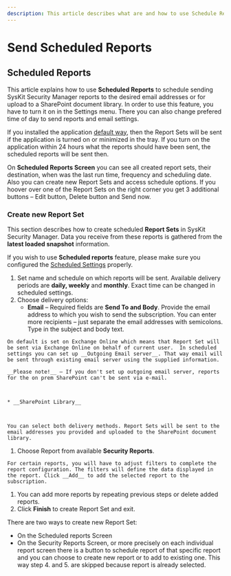 ```yaml
---
description: This article describes what are and how to use Schedule Reports.
---
```


# Send Scheduled Reports

## Scheduled Reports

This article explains how to use **Scheduled Reports** to schedule sending SysKit Security Manager reports to the desired email addresses or for upload to a SharePoint document library. In order to use this feature, you have to turn it on in the Settings menu. There you can also change prefered time of day to send reports and email settings.

If you installed the application [default way](https://github.com/SysKitTeam/docs-securitymanager/tree/cd180641fac76f1491a6656eb2e6385227f5fafd/how-to/Link%20to%20installation%20guide/README.md), then the Report Sets will be sent if the application is turned on or minimized in the tray. If you turn on the application within 24 hours what the reports should have been sent, the scheduled reports will be sent then.

On **Scheduled Reports Screen** you can see all created report sets, their destination, when was the last run time, frequency and scheduling date. Also you can create new Report Sets and access schedule options. If you hoover over one of the Report Sets on the right corner you get 3 additional buttons – Edit button, Delete button and Send now.

### Create new Report Set

This section describes how to create scheduled **Report Sets** in SysKit Security Manager. Data you receive from these reports is gathered from the **latest loaded snapshot** information.

If you wish to use **Scheduled reports** feature, please make sure you configured the [Scheduled Settings](send-scheduled-reports.md#internal/get-to-know-security-manager/settings-screen/#scheduled) properly.

1. Set name and schedule on which reports will be sent. Available delivery periods are **daily, weekly** and **monthly**. Exact time can be changed in scheduled settings.  
2. Choose delivery options:
   * **Email** –   Required fields are **Send To and Body**. Provide the email address to which you wish to send the subscription. You can enter more recipients – just separate the email addresses with semicolons. Type in the subject and body text. 

```text
On default is set on Exchange Online which means that Report Set will be sent via Exchange Online on behalf of current user.  In scheduled settings you can set up __Outgoing Email server__. That way email will be sent through existing email server using the supplied information.   

__Please note!__ – If you don't set up outgoing email server, reports for the on prem SharePoint can't be sent via e-mail.  



* __SharePoint Library__ 



You can select both delivery methods. Report Sets will be sent to the email addresses you provided and uploaded to the SharePoint document library. 
```

1. Choose Report from available **Security Reports**. 

```text
For certain reports, you will have to adjust filters to complete the report configuration. The filters will define the data displayed in the report. Click __Add__ to add the selected report to the subscription. 
```

1. You can add more reports by repeating previous steps or delete added reports. 
2. Click **Finish** to create Report Set and exit.  

There are two ways to create new Report Set:

* On the Scheduled reports Screen 
* On the Security Reports Screen, or more precisely on each individual report screen there is a button to schedule report of that specific report and you can choose to create new report or to add to existing one. This way step 4. and 5. are skipped because report is already selected. 

